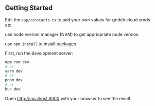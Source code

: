 ## Getting Started

Edit the `app/constants.ts` to add your own values for griddb cloud creds etc.

use node version manager (NVM) to get appriopriate node version.

use `npm install` to install packages

First, run the development server:

```bash
npm run dev
# or
yarn dev
# or
pnpm dev
# or
bun dev
```

Open [http://localhost:3000](http://localhost:3000) with your browser to see the result.


